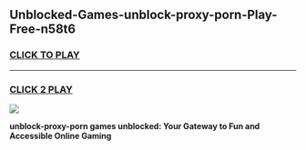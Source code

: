 
## Unblocked-Games-unblock-proxy-porn-Play-Free-n58t6
<h3>
<a href="https://premium76.site?title=unblock-proxy-porn&ref=23A">CLICK TO PLAY</a></h3>
<hr>

<h3>
<a href="https://premium76.site?title=unblock-proxy-porn&ref=23A">CLICK 2 PLAY</a>
  
</h3>

<a href="https://premium76.site?title=unblock-proxy-porn&ref=23A"><img src="https://clearcache.store/games.png"></a>


**unblock-proxy-porn games unblocked: Your Gateway to Fun and Accessible Online Gaming**
